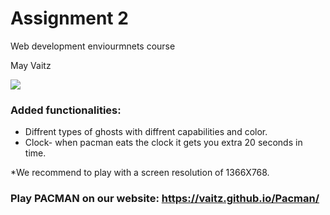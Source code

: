# Assignment 2

Web development enviourmnets course

May Vaitz

![](https://github.com/vaitz/pacman/blob/master/photos/bar_pacline.gif)

### Added functionalities:
* Diffrent types of ghosts with diffrent capabilities and color.
* Clock- when pacman eats the clock it gets you extra 20 seconds in time.

*We recommend to play with a screen resolution of 1366X768.

### Play PACMAN on our website: https://vaitz.github.io/Pacman/
 
